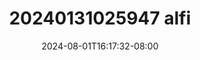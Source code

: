 --- 
title: "20240131025947 alfi"
description: "  bokep 20240131025947 alfi telegram durasi panjang  "
date: 2024-08-01T16:17:32-08:00
file_code: "kcmk75tuw3j9"
draft: false
cover: "x0jvdf4wscpn8hip.jpg"
tags: ["alfi", "bokep-indo", "bokep-viral", "bokep-ig"]
length: 132
fld_id: "1483121"
foldername: "Alfi"
categories: ["Alfi"]
views: 0
---